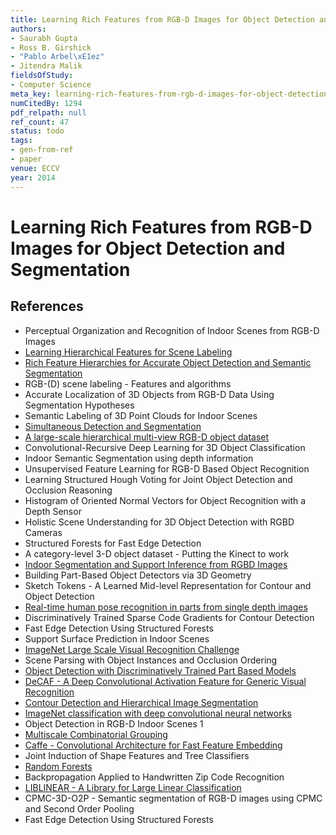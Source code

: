 ```yaml
---
title: Learning Rich Features from RGB-D Images for Object Detection and Segmentation
authors:
- Saurabh Gupta
- Ross B. Girshick
- "Pablo Arbel\xE1ez"
- Jitendra Malik
fieldsOfStudy:
- Computer Science
meta_key: learning-rich-features-from-rgb-d-images-for-object-detection-and-segmentation
numCitedBy: 1294
pdf_relpath: null
ref_count: 47
status: todo
tags:
- gen-from-ref
- paper
venue: ECCV
year: 2014
---
```


# Learning Rich Features from RGB-D Images for Object Detection and Segmentation

## References

- Perceptual Organization and Recognition of Indoor Scenes from RGB-D Images
- [Learning Hierarchical Features for Scene Labeling](./learning-hierarchical-features-for-scene-labeling.md)
- [Rich Feature Hierarchies for Accurate Object Detection and Semantic Segmentation](./rich-feature-hierarchies-for-accurate-object-detection-and-semantic-segmentation.md)
- RGB-(D) scene labeling - Features and algorithms
- Accurate Localization of 3D Objects from RGB-D Data Using Segmentation Hypotheses
- Semantic Labeling of 3D Point Clouds for Indoor Scenes
- [Simultaneous Detection and Segmentation](./simultaneous-detection-and-segmentation.md)
- [A large-scale hierarchical multi-view RGB-D object dataset](./a-large-scale-hierarchical-multi-view-rgb-d-object-dataset.md)
- Convolutional-Recursive Deep Learning for 3D Object Classification
- Indoor Semantic Segmentation using depth information
- Unsupervised Feature Learning for RGB-D Based Object Recognition
- Learning Structured Hough Voting for Joint Object Detection and Occlusion Reasoning
- Histogram of Oriented Normal Vectors for Object Recognition with a Depth Sensor
- Holistic Scene Understanding for 3D Object Detection with RGBD Cameras
- Structured Forests for Fast Edge Detection
- A category-level 3-D object dataset - Putting the Kinect to work
- [Indoor Segmentation and Support Inference from RGBD Images](./indoor-segmentation-and-support-inference-from-rgbd-images.md)
- Building Part-Based Object Detectors via 3D Geometry
- Sketch Tokens - A Learned Mid-level Representation for Contour and Object Detection
- [Real-time human pose recognition in parts from single depth images](./real-time-human-pose-recognition-in-parts-from-single-depth-images.md)
- Discriminatively Trained Sparse Code Gradients for Contour Detection
- Fast Edge Detection Using Structured Forests
- Support Surface Prediction in Indoor Scenes
- [ImageNet Large Scale Visual Recognition Challenge](./imagenet-large-scale-visual-recognition-challenge.md)
- Scene Parsing with Object Instances and Occlusion Ordering
- [Object Detection with Discriminatively Trained Part Based Models](./object-detection-with-discriminatively-trained-part-based-models.md)
- [DeCAF - A Deep Convolutional Activation Feature for Generic Visual Recognition](./decaf-a-deep-convolutional-activation-feature-for-generic-visual-recognition.md)
- [Contour Detection and Hierarchical Image Segmentation](./contour-detection-and-hierarchical-image-segmentation.md)
- [ImageNet classification with deep convolutional neural networks](./imagenet-classification-with-deep-convolutional-neural-networks.md)
- Object Detection in RGB-D Indoor Scenes 1
- [Multiscale Combinatorial Grouping](./multiscale-combinatorial-grouping.md)
- [Caffe - Convolutional Architecture for Fast Feature Embedding](./caffe-convolutional-architecture-for-fast-feature-embedding.md)
- Joint Induction of Shape Features and Tree Classifiers
- [Random Forests](./random-forests.md)
- Backpropagation Applied to Handwritten Zip Code Recognition
- [LIBLINEAR - A Library for Large Linear Classification](./liblinear-a-library-for-large-linear-classification.md)
- CPMC-3D-O2P - Semantic segmentation of RGB-D images using CPMC and Second Order Pooling
- Fast Edge Detection Using Structured Forests
